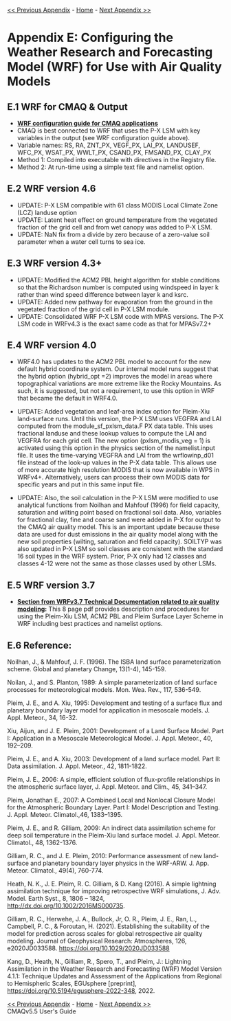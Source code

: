 <!-- BEGIN COMMENT -->

[<< Previous Appendix](CMAQ_UG_appendixD_parallel_implementation.md) - [Home](../README.md) - [Next Appendix >>](CMAQ_UG_appendixF_elmo_output.md)

<!-- END COMMENT -->

# Appendix E: Configuring the Weather Research and Forecasting Model (WRF) for Use with Air Quality Models 

## E.1 WRF for CMAQ & Output

* **[WRF configuration guide for CMAQ applications](../PDF/PX-ACM-WRFV4.6-MPAS.pdf)**
* CMAQ is best connected to WRF that uses the P-X LSM with key variables in the output (see WRF configuration guide above).
* Variable names: RS, RA, ZNT_PX, VEGF_PX, LAI_PX, LANDUSEF, WFC_PX, WSAT_PX, WWLT_PX, CSAND_PX, FMSAND_PX, CLAY_PX
* Method 1: Compiled into executable with directives in the Registry file.
* Method 2: At run-time using a simple text file and namelist option.


## E.2 WRF version 4.6

* UPDATE: P-X LSM compatible with 61 class MODIS Local Climate Zone (LCZ) landuse option
* UPDATE: Latent heat effect on ground temperature from the vegetated fraction of the grid cell and from wet canopy was added to P-X LSM.
* UPDATE: NaN fix from a divide by zero because of a zero-value soil parameter when a water cell turns to sea ice.

## E.3 WRF version 4.3+

* UPDATE: Modified the ACM2 PBL height algorithm for stable conditions so that the Richardson number is computed using windspeed
in layer k rather than wind speed difference between layer k and ksrc.
* UPDATE: Added new pathway for evaporation from the ground in the vegetated fraction of the grid cell in P-X LSM module.
* UPDATE: Consolidated WRF P-X LSM code with MPAS versions. The P-X LSM code in WRFv4.3 is the exact same code as that for MPASv7.2+


## E.4 WRF version 4.0

* WRF4.0 has updates to the ACM2 PBL model to account for the new default hybrid coordinate system. Our internal model runs suggest that the hybrid option (hybrid_opt =2) improves the model in areas where topographical variations are more extreme like the Rocky Mountains. As such, it is suggested, but not a requirement, to use this option in WRF that became the default in WRF4.0.

* UPDATE: Added vegetation and leaf-area index option for Pleim-Xiu land-surface runs. Until this version, the P-X LSM uses VEGFRA and LAI computed from the module_sf_pxlsm_data.F PX data table. This uses fractional landuse and these lookup values to compute the LAI and VEGFRA for each grid cell. The new option (pxlsm_modis_veg = 1) is activated using this option in the physics section of the namelist.input file. It uses the time-varying VEGFRA and LAI from the wrflowinp_d01 file instead of the look-up values in the P-X data table. This allows use of more accurate high resolution MODIS that is now available in WPS in WRFv4+. Alternatively, users can process their own MODIS data for specific years and put in this same input file.
* UPDATE: Also, the soil calculation in the P-X LSM were modified to use analytical functions from Noilhan and Mahfouf (1996) for field capacity, saturation and wilting point based on fractional soil data. Also, variables for fractional clay, fine and coarse sand were added in P-X for output to the CMAQ air quality model. This is an important update because these data are used for dust emissions in the air quality model along with the new soil properties (wilting, saturation and field capacity). SOILTYP was also updated in P-X LSM so soil classes are consistent with the standard 16 soil types in the WRF system. Prior, P-X only had 12 classes and classes 4-12 were not the same as those classes used by other LSMs.


## E.5 WRF version 3.7 
* **[Section from WRFv3.7 Technical Documentation related to air quality modeling](http://www2.mmm.ucar.edu/wrf/users/docs/PX-ACM.pdf):** This 8 page pdf provides description and procedures for using the Pleim-Xiu LSM, ACM2 PBL and Pleim Surface Layer Scheme in WRF including best practices and namelist options.

## E.6 Reference:

Noilhan, J., & Mahfouf, J. F. (1996). The ISBA land surface parameterization scheme. Global and planetary Change, 13(1-4), 145-159.

Noilan, J., and S. Planton, 1989: A simple parameterization of land surface processes for meteorological models. Mon. Wea. Rev., 117, 536-549.

Pleim, J. E., and A. Xiu, 1995: Development and testing of a surface flux and planetary boundary layer model for application in mesoscale models. J. Appl. Meteor., 34, 16-32.

Xiu, Aijun, and J. E. Pleim, 2001: Development of a Land Surface Model. Part I: Application in a Mesoscale Meteorological Model. J. Appl. Meteor., 40, 192–209. 

Pleim, J. E., and A. Xiu, 2003: Development of a land surface model. Part II: Data assimilation. J. Appl. Meteor., 42, 1811-1822.

Pleim, J. E., 2006: A simple, efficient solution of flux-profile relationships in the atmospheric surface layer, J. Appl. Meteor. and Clim., 45, 341–347.

Pleim, Jonathan E., 2007: A Combined Local and Nonlocal Closure Model for the Atmospheric Boundary Layer. Part I: Model Description and Testing. J. Appl. Meteor. Climatol.,46, 1383–1395.

Pleim, J. E., and R. Gilliam, 2009: An indirect data assimilation scheme for deep soil temperature in the Pleim-Xiu land surface model. J. Appl. Meteor. Climatol., 48, 1362-1376.

Gilliam, R. C., and J. E. Pleim, 2010: Performance assessment of new land-surface and planetary boundary layer physics in the WRF-ARW. J. App. Meteor. Climatol., 49(4), 760-774.

Heath, N. K., J. E. Pleim, R. C. Gilliam, & D. Kang (2016). A simple lightning assimilation technique for improving retrospective WRF simulations, J. Adv. Model. Earth Syst., 8, 1806 – 1824, http://dx.doi.org/10.1002/2016MS000735.

Gilliam, R. C., Herwehe, J. A., Bullock, Jr, O. R., Pleim, J. E., Ran, L., Campbell, P. C., & Foroutan, H. (2021). Establishing the suitability of the model for prediction across scales for global retrospective air quality modeling. Journal of Geophysical Research: Atmospheres, 126, e2020JD033588. https://doi.org/10.1029/2020JD033588

Kang, D., Heath, N., Gilliam, R., Spero, T., and Pleim, J.: Lightning Assimilation in the Weather Research and Forecasting (WRF) Model Version 4.1.1: Technique Updates and Assessment of the Applications from Regional to Hemispheric Scales, EGUsphere [preprint], https://doi.org/10.5194/egusphere-2022-348, 2022.





<!-- BEGIN COMMENT -->

[<< Previous Appendix](CMAQ_UG_appendixD_parallel_implementation.md) - [Home](../README.md) - [Next Appendix >>](CMAQ_UG_appendixF_elmo_output.md) <br>
CMAQv5.5 User's Guide<br>

<!-- END COMMENT -->
